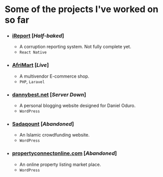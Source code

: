 # Some of the projects I've worked on so far

- ### [iReport](https://github.com/noelzappy/ireport-ghana/) \[_Half-baked_\]

  - A corruption reporting system. Not fully complete yet.
  - `React Native`

- ### [AfriMart](https://afri-mart.com/) \[_Live_\]

  - A multivendor E-commerce shop.
  - `PHP`, `Laravel`

- ### [dannybest.net](https://dannybest.net/) \[_Server Down_\]

  - A personal blogging website designed for Daniel Oduro.
  - `WordPress`

- ### [Sadaqount](https://sadaqount.com/) \[_Abandoned_\]

  - An Islamic crowdfunding website.
  - `WordPress`

- ### [propertyconnectonline.com](https:/propertyconnectonline.com/) \[_Abandoned_\]

  - An online property listing market place.
  - `WordPress`

